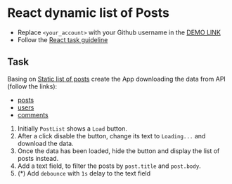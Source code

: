 # React dynamic list of Posts
- Replace `<your_account>` with your Github username in the
  [DEMO LINK](https://KostyaPenyavskiy.github.io/react_dynamic-list-of-posts/)
- Follow the [React task guideline](https://github.com/mate-academy/react_task-guideline#react-tasks-guideline)

## Task
Basing on [Static list of posts](https://github.com/mate-academy/react_static-list-of-posts)
create the App downloading the data from API (follow the links):
  - [posts](https://jsonplaceholder.typicode.com/posts)
  - [users](https://jsonplaceholder.typicode.com/users)
  - [comments](https://jsonplaceholder.typicode.com/comments)

1. Initially `PostList` shows a `Load` button.
1. After a click disable the button, change its text to `Loading...` and download the data.
1. Once the data has been loaded, hide the button and display the list of posts instead.
1. Add a text field, to filter the posts by `post.title` and `post.body`.
1. (*) Add `debounce` with `1s` delay to the text field
